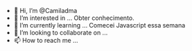 - 👋 Hi, I’m @Camiladma
- 👀 I’m interested in ...  Obter conhecimento.
- 🌱 I’m currently learning ...
Comecei Javascript essa semana
- 💞️ I’m looking to collaborate on ...
- 📫 How to reach me ...

<!---
Camiladma/Camiladma is a ✨ special ✨ repository because its `README.md` (this file) appears on your GitHub profile.
You can click the Preview link to take a look at your changes.
--->
